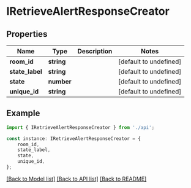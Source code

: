 # IRetrieveAlertResponseCreator


## Properties

Name | Type | Description | Notes
------------ | ------------- | ------------- | -------------
**room_id** | **string** |  | [default to undefined]
**state_label** | **string** |  | [default to undefined]
**state** | **number** |  | [default to undefined]
**unique_id** | **string** |  | [default to undefined]

## Example

```typescript
import { IRetrieveAlertResponseCreator } from './api';

const instance: IRetrieveAlertResponseCreator = {
    room_id,
    state_label,
    state,
    unique_id,
};
```

[[Back to Model list]](../README.md#documentation-for-models) [[Back to API list]](../README.md#documentation-for-api-endpoints) [[Back to README]](../README.md)
